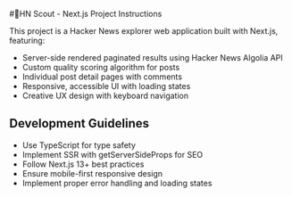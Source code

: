 #👾HN Scout - Next.js Project Instructions

This project is a Hacker News explorer web application built with Next.js, featuring:
- Server-side rendered paginated results using Hacker News Algolia API
- Custom quality scoring algorithm for posts
- Individual post detail pages with comments
- Responsive, accessible UI with loading states
- Creative UX design with keyboard navigation

## Development Guidelines
- Use TypeScript for type safety
- Implement SSR with getServerSideProps for SEO
- Follow Next.js 13+ best practices
- Ensure mobile-first responsive design
- Implement proper error handling and loading states